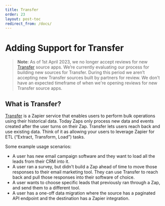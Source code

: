 ```yaml
---
title: Transfer
order: 23
layout: post-toc
redirect_from: /docs/
---
```


# Adding Support for Transfer

> **Note**: As of 1st April 2023, we no longer accept reviews for new [Transfer](https://transfer.zapier.com/) source apps. We’re currently evaluating our process for building new sources for Transfer. During this period we aren’t accepting new Transfer sources built by partners for review. We don't have an expected timeframe of when we're opening reviews for new Transfer source apps.

## What is Transfer?

[Transfer](https://transfer.zapier.com/) is a Zapier service that enables users to perform bulk operations using their historical data. Today Zaps only process new data and events created after the user turns on their Zap. Transfer lets users reach back and use existing data. Think of it as allowing your users to leverage Zapier for ETL (“Extract, Transform, Load”) tasks.

Some example usage scenarios:

- A user has new email campaign software and they want to load all the leads from their CRM into it.
- A user ran a survey, but didn't build a Zap ahead of time to move those responses to their email marketing tool. They can use Transfer to reach back and pull those responses into their software of choice.
- A user wants to choose specific leads that previously ran through a Zap, and send them to a different tool.
- A user has a one-off data migration where the source has a paginated API endpoint and the destination has a Zapier integration.